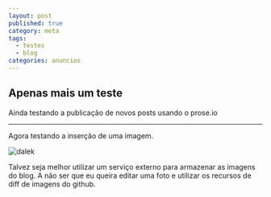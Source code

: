 ```yaml
---
layout: post
published: true
category: meta
tags: 
  - testes
  - blog
categories: anuncios
---
```


## Apenas mais um teste

Ainda testando a publicação de novos posts usando o prose.io

---
Agora testando a inserção de uma imagem.

![dalek](/assets/caan.jpg)

Talvez seja melhor utilizar um serviço externo para armazenar as imagens do blog. A não ser que eu queira editar uma foto e utilizar os recursos de diff de imagens do github.

